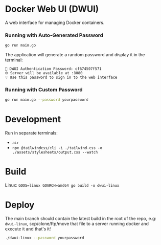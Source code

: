 # Docker Web UI (DWUI)

A web interface for managing Docker containers.

### Running with Auto-Generated Password

```bash
go run main.go
```

The application will generate a random password and display it in the terminal:

```
🔐 DWUI Authentication Password: cf674507f571
🌐 Server will be available at :8080
💡 Use this password to sign in to the web interface
```

### Running with Custom Password

```bash
go run main.go --password yourpassword
```

# Development
Run in separate terminals:

- `air`
- `npx @tailwindcss/cli -i ./tailwind.css -o ./assets/stylesheets/output.css --watch`

# Build

Linux: `GOOS=linux GOARCH=amd64 go build -o dwui-linux`

# Deploy

The main branch should contain the latest build in the root of the repo, e.g: `dwui-linux`, scp/clone/ftp/move that file to a server running docker and execute it and that's it!

```bash
./dwui-linux --password yourpassword
```

